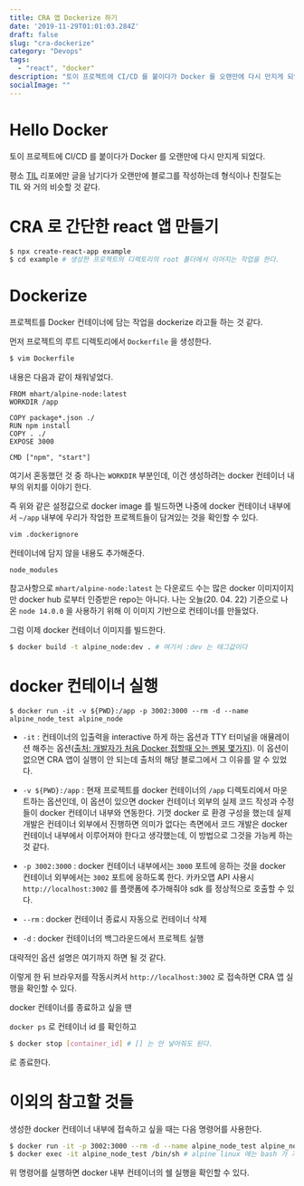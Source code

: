 ```yaml
---
title: CRA 앱 Dockerize 하기
date: '2019-11-29T01:01:03.284Z'
draft: false
slug: "cra-dockerize"
category: "Devops"
tags:
  - "react", "docker"
description: "토이 프로젝트에 CI/CD 를 붙이다가 Docker 를 오랜만에 다시 만지게 되었다."
socialImage: ""
---
```


# Hello Docker

토이 프로젝트에 CI/CD 를 붙이다가 Docker 를 오랜만에 다시 만지게 되었다.

평소 [TIL](https://github.com/irrationnelle/TIL) 리포에만 글을 남기다가 오랜만에 블로그를 작성하는데 형식이나 친절도는 TIL 와 거의 비슷할 것 같다.

# CRA 로 간단한 react 앱 만들기

```bash
$ npx create-react-app example
$ cd example # 생성한 프로젝트의 디렉토리의 root 폴더에서 이어지는 작업을 한다.
```

# Dockerize

프로젝트를 Docker 컨테이너에 담는 작업을 dockerize 라고들 하는 것 같다.

먼저 프로젝트의 루트 디렉토리에서 `Dockerfile` 을 생성한다.

```bash
$ vim Dockerfile
```

내용은 다음과 같이 채워넣었다.

```
FROM mhart/alpine-node:latest
WORKDIR /app

COPY package*.json ./
RUN npm install
COPY . ./
EXPOSE 3000

CMD ["npm", "start"]  
```

여기서 혼동했던 것 중 하나는 `WORKDIR` 부분인데, 이건 생성하려는 docker 컨테이너 내부의 위치를 이야기 한다.

즉 위와 같은 설정값으로 docker image 를 빌드하면 나중에 docker 컨테이너 내부에서 `~/app` 내부에 우리가 작업한 프로젝트들이 담겨있는 것을 확인할 수 있다.

```bash
vim .dockerignore
```

컨테이너에 담지 않을 내용도 추가해준다.

```
node_modules
```

참고사항으로 `mhart/alpine-node:latest` 는 다운로드 수는 많은 docker 이미지이지만 docker hub 로부터 인증받은 repo는 아니다. 나는 오늘(20. 04. 22) 기준으로 나온 `node 14.0.0` 을 사용하기 위해 이 이미지 기반으로 컨테이너를 만들었다.

그럼 이제 docker 컨테이너 이미지를 빌드한다.

```bash
$ docker build -t alpine_node:dev . # 여기서 :dev 는 태그값이다
```

# docker 컨테이너 실행

`$ docker run -it -v ${PWD}:/app -p 3002:3000 --rm -d --name alpine_node_test alpine_node`

- `-it` : 컨테이너의 입출력을 interactive 하게 하는 옵션과 TTY 터미널을 애뮬레이션 해주는 옵션([출처: 개발자가 처음 Docker 접할때 오는 멘붕 몇가지](https://www.popit.kr/개발자가-처음-docker-접할때-오는-멘붕-몇가지/)). 이 옵션이 없으면 CRA 앱이 실행이 안 되는데 출처의 해당 블로그에서 그 이유를 알 수 있었다.


- `-v ${PWD}:/app` : 현재 프로젝트를 docker 컨테이너의 `/app` 디렉토리에서 마운트하는 옵션인데, 이 옵션이 있으면 docker 컨테이너 외부의 실제 코드 작성과 수정들이 docker 컨테이너 내부와 연동한다. 기껏 docker 로 환경 구성을 했는데 실제 개발은 컨테이너 외부에서 진행하면 의미가 없다는 측면에서 코드 개발은 docker 컨테이너 내부에서 이루어져야 한다고 생각했는데, 이 방법으로 그것을 가능케 하는 것 같다.

- `-p 3002:3000` : docker 컨테이너 내부에서는 `3000` 포트에 응하는 것을 docker 컨테이너 외부에서는 `3002` 포트에 응하도록 한다. 카카오맵 API 사용시 `http://localhost:3002` 를 플랫폼에 추가해줘야 sdk 를 정상적으로 호출할 수 있다.

- `--rm` : docker 컨테이너 종료시 자동으로 컨테이너 삭제

- `-d` : docker 컨테이너의 백그라운드에서 프로젝트 실행

대략적인 옵션 설명은 여기까지 하면 될 것 같다.

이렇게 한 뒤 브라우저를 작동시켜서 `http://localhost:3002` 로 접속하면 CRA 앱 실행을 확인할 수 있다.

docker 컨테이너를 종료하고 싶을 땐

`docker ps` 로 컨테이너 id 를 확인하고

```bash
$ docker stop [container_id] # [] 는 안 넣어줘도 된다.
```

로 종료한다.

# 이외의 참고할 것들

생성한 docker 컨테이너 내부에 접속하고 싶을 때는 다음 명령어를 사용한다.

```bash
$ docker run -it -p 3002:3000 --rm -d --name alpine_node_test alpine_node /bin/sh
$ docker exec -it alpine_node_test /bin/sh # alpine linux 에는 bash 가 기본설치 되어있지 않아서 /bin/sh 를 이용한다
```

위 명령어를 실행하면 docker 내부 컨테이너의 쉘 실행을 확인할 수 있다.
